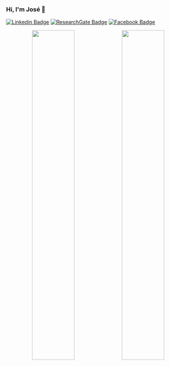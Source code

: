 ### Hi, I'm José 👋

[![Linkedin Badge](https://img.shields.io/badge/-LinkedIn-0a66c2?style=for-the-badge&labelColor=0a66c2&logo=linkedin&logoColor=white&link=https://www.linkedin.com/in/joseflauzino)](https://www.linkedin.com/in/joseflauzino)
[![ResearchGate Badge](https://img.shields.io/badge/-ResearchGate-00ccbb?style=for-the-badge&labelColor=00ccbb&logo=researchgate&logoColor=white&link=https://www.researchgate.net/profile/Jose-Flauzino)](https://www.researchgate.net/profile/Jose-Flauzino)
[![Facebook Badge](https://img.shields.io/badge/-Facebook-2d88ff?style=for-the-badge&labelColor=2d88ff&logo=facebook&logoColor=white&link=https://www.facebook.com/jhoy.flauzino)](https://www.facebook.com/jhoy.flauzino)

<p align="center">
  <img width="48%" src="https://github-readme-stats.vercel.app/api?username=joseflauzino&show_icons=true&theme=tokyonight" />
  <img width="48%" src="https://github-readme-streak-stats.herokuapp.com/?user=joseflauzino&theme=tokyonight" />
</p>

<!--
**joseflauzino/joseflauzino** is a ✨ _special_ ✨ repository because its `README.md` (this file) appears on your GitHub profile.

Here are some ideas to get you started:

- 🔭 I’m currently working on ...
- 🌱 I’m currently learning ...
- 👯 I’m looking to collaborate on ...
- 🤔 I’m looking for help with ...
- 💬 Ask me about ...
- 📫 How to reach me: ...
- 😄 Pronouns: ...
- ⚡ Fun fact: ...
-->
